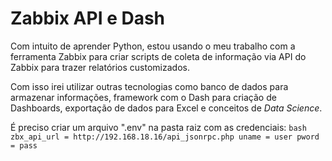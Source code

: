 # Zabbix API e Dash

Com intuito de aprender Python, estou usando o meu trabalho com a ferramenta Zabbix para criar scripts de coleta de informação via API do Zabbix para trazer relatórios customizados.

Com isso irei utilizar outras tecnologias como banco de dados para armazenar informações, framework com o Dash para criação de Dashboards, exportação de dados para Excel e conceitos de *Data Science*.

É preciso criar um arquivo ".env" na pasta raiz com as credenciais:
``bash
zbx_api_url = http://192.168.18.16/api_jsonrpc.php
uname = user
pword = pass
``